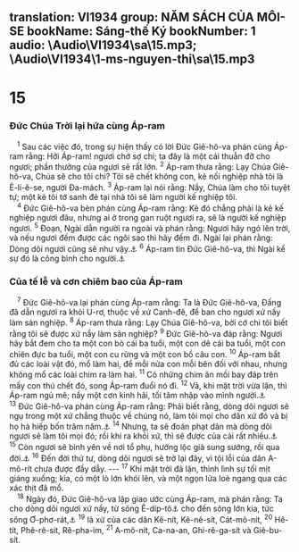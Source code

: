 translation: VI1934
group: NĂM SÁCH CỦA MÔI-SE
bookName: Sáng-thế Ký 
bookNumber: 1
audio: \Audio\VI1934\sa\15.mp3; \Audio\VI1934\1-ms-nguyen-thi\sa\15.mp3
-------

<div class="title"><h1>15</h1><h3>Đức Chúa Trời lại hứa cùng Áp-ram</h3></div>
<span class="verse sa_15_1"> <sup>1</sup> Sau các việc đó, trong sự hiện thấy có lời Đức Giê-hô-va phán cùng Áp-ram rằng: Hỡi Áp-ram! ngươi chớ sợ chi; ta đây là một cái thuẫn đỡ cho ngươi; phần thưởng của ngươi sẽ rất lớn. </span>
<span class="verse sa_15_2"><sup>2</sup> Áp-ram thưa rằng: Lạy Chúa Giê-hô-va, Chúa sẽ cho tôi chi? Tôi sẽ chết không con, kẻ nối nghiệp nhà tôi là Ê-li-ê-se, người Đa-mách. </span>
<span class="verse sa_15_3"><sup>3</sup> Áp-ram lại nói rằng: Nầy, Chúa làm cho tôi tuyệt tự; một kẻ tôi tớ sanh đẻ tại nhà tôi sẽ làm người kế nghiệp tôi. <br/></span>
<span class="verse sa_15_4"> <sup>4</sup> Đức Giê-hô-va bèn phán cùng Áp-ram rằng: Kẻ đó chẳng phải là kẻ kế nghiệp ngươi đâu, nhưng ai ở trong gan ruột ngươi ra, sẽ là người kế nghiệp ngươi. </span>
<span class="verse sa_15_5"><sup>5</sup> Đoạn, Ngài dẫn người ra ngoài và phán rằng: Ngươi hãy ngó lên trời, và nếu ngươi đếm được các ngôi sao thì hãy đếm đi. Ngài lại phán rằng: Dòng dõi ngươi cũng sẽ như vậy.<a data-toggle="tooltip" data-placement="bottom" title="Ro 4:18; He 11:12">⚓</a></span>
<span class="verse sa_15_6"><sup>6</sup> Áp-ram tin Đức Giê-hô-va, thì Ngài kể sự đó là công bình cho người.<a data-toggle="tooltip" data-placement="bottom" title="Ro 4:3; Ga 3:6; Gia 2:23">⚓</a><br/></span>
<div class="title"><h3>Của tế lễ và cơn chiêm bao của Áp-ram</h3></div>
<span class="verse sa_15_7"> <sup>7</sup> Đức Giê-hô-va lại phán cùng Áp-ram rằng: Ta là Đức Giê-hô-va, Đấng đã dẫn ngươi ra khỏi U-rơ, thuộc về xứ Canh-đê, để ban cho ngươi xứ nầy làm sản nghiệp. </span>
<span class="verse sa_15_8"><sup>8</sup> Áp-ram thưa rằng: Lạy Chúa Giê-hô-va, bởi cớ chi tôi biết rằng tôi sẽ được xứ nầy làm sản nghiệp? </span>
<span class="verse sa_15_9"><sup>9</sup> Đức Giê-hô-va đáp rằng: Ngươi hãy bắt đem cho ta một con bò cái ba tuổi, một con dê cái ba tuổi, một con chiên đực ba tuổi, một con cu rừng và một con bồ câu con. </span>
<span class="verse sa_15_10"><sup>10</sup> Áp-ram bắt đủ các loài vật đó, mổ làm hai, để mỗi nửa con mỗi bên đối với nhau, nhưng không mổ các loài chim ra làm hai. </span>
<span class="verse sa_15_11"><sup>11</sup> Có những chim ăn mồi bay đáp trên mấy con thú chết đó, song Áp-ram đuổi nó đi. </span>
<span class="verse sa_15_12"><sup>12</sup> Vả, khi mặt trời vừa lặn, thì Áp-ram ngủ mê; nầy một cơn kinh hãi, tối tăm nhập vào mình người.<a data-toggle="tooltip" data-placement="bottom" title="Giop 4:13-14">⚓</a></span>
<span class="verse sa_15_13"><sup>13</sup> Đức Giê-hô-va phán cùng Áp-ram rằng: Phải biết rằng, dòng dõi ngươi sẽ ngụ trong một xứ chẳng thuộc về chúng nó, làm tôi mọi cho dân xứ đó và bị họ hà hiếp bốn trăm năm.<a data-toggle="tooltip" data-placement="bottom" title="Xu 1:1-14; Cong 7:6">⚓</a></span>
<span class="verse sa_15_14"><sup>14</sup> Nhưng, ta sẽ đoán phạt dân mà dòng dõi ngươi sẽ làm tôi mọi đó; rồi khi ra khỏi xứ, thì sẽ được của cải rất nhiều.<a data-toggle="tooltip" data-placement="bottom" title="Xu 12:40-41; Cong 7:7">⚓</a></span>
<span class="verse sa_15_15"><sup>15</sup> Còn ngươi sẽ bình yên về nơi tổ phụ, hưởng lộc già sung sướng, rồi qua đời.<a data-toggle="tooltip" data-placement="bottom" title="Nguyên bổn: …Rồi ngươi sẽ được chôn">⚓</a></span>
<span class="verse sa_15_16"><sup>16</sup> Đến đời thứ tư, dòng dõi ngươi sẽ trở lại đây, vì tội lỗi của dân A-mô-rít chưa được đầy dẫy. --- </span>
<span class="verse sa_15_17"><sup>17</sup> Khi mặt trời đã lặn, thình lình sự tối mịt giáng xuống; kìa, có một lò lớn khói lên, và một ngọn lửa loè ngang qua các xác thịt đã mổ. <br/></span>
<span class="verse sa_15_18"> <sup>18</sup> Ngày đó, Đức Giê-hô-va lập giao ước cùng Áp-ram, mà phán rằng: Ta cho dòng dõi ngươi xứ nầy, từ sông Ê-díp-tô<a data-toggle="tooltip" data-placement="bottom" title="Sông nầy là sông Nil ở tại xứ Ê-díp-tô">⚓</a> cho đến sông lớn kia, tức sông Ơ-phơ-rát,<a data-toggle="tooltip" data-placement="bottom" title="Cong 7:5">⚓</a></span>
<span class="verse sa_15_19"><sup>19</sup> là xứ của các dân Kê-nít, Kê-nê-sít, Cát-mô-nít, </span>
<span class="verse sa_15_20"><sup>20</sup> Hê-tít, Phê-rê-sít, Rê-pha-im, </span>
<span class="verse sa_15_21"><sup>21</sup> A-mô-nít, Ca-na-an, Ghi-rê-ga-sít và Giê-bu-sít. <br/></span>
